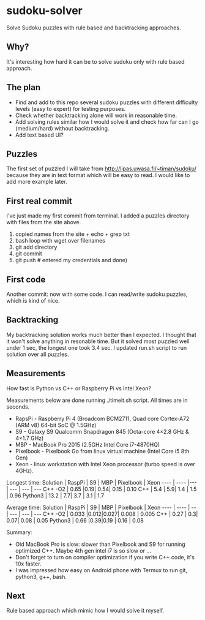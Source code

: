 # sudoku-solver
Solve Sudoku puzzles with rule based and backtracking approaches.

## Why?
It's interesting how hard it can be to solve sudoku only with rule based approach.

## The plan
- Find and add to this repo several sudoku puzzles with different difficulty levels (easy to expert) for testing purposes.
- Check whether backtracking alone will work in reasonable time.
- Add solving rules similar how I would solve it and check how far can I go (medium/hard) without backtracking.
- Add text based UI?

## Puzzles
The first set of puzzled I will take from 
http://lipas.uwasa.fi/~timan/sudoku/
because they are in text format which will be easy to read.
I would like to add more example later.

## First real commit
I've just made my first commit from terminal.
I added a puzzles directory with files from the site above.
1. copied names from the site + echo + grep txt
2. bash loop with wget over filenames
3. git add directory
4. git commit
5. git push # entered my credentials
and done)

## First code
Another commit: now with some code.
I can read/write sudoku puzzles, which is kind of nice.

## Backtracking
My backtracking solution works much better than I expected.
I thought that it won't solve anything in resonable time.
But it solved most puzzled well under 1 sec, the longest one took 3.4 sec.
I updated run.sh script to run solution over all puzzles.

## Measurements
How fast is Python vs C++ or Raspberry Pi vs Intel Xeon?

Measurements below are done running ./timeit.sh script.
All times are in seconds.

- RapsPi - Raspberry Pi 4 (Broadcom BCM2711, Quad core Cortex-A72 (ARM v8) 64-bit SoC @ 1.5GHz)
- S9 - Galaxy S9 Qualcomm Snapdragon 845 (Octa-core 4×2.8 GHz & 4×1.7 GHz)
- MBP - MacBook Pro 2015 (2.5GHz Intel Core i7-4870HQ)
- Pixelbook - Pixelbook Go from linux virtual machine (Intel Core i5 8th Gen)
- Xeon - linux workstation with Intel Xeon processor (turbo speed is over 4GHz).

Longest time:
Solution | RaspPi | S9 | MBP | Pixelbook | Xeon
----     | ----   |--- | --- | ---       | ---
C++ -O2  | 0.65   |0.19| 0.54| 0.15      | 0.10
C++      | 5.4    | 5.9| 1.4 | 1.5       | 0.96
Python3  | 13.2   | 7.7| 3.7 | 3.1       | 1.7

Average time:
Solution | RaspPi  | S9 | MBP | Pixelbook | Xeon 
----     | ----    | -- | --- | ---       | --- 
C++ -O2  | 0.033  |0.012|0.027| 0.008     | 0.005
C++      | 0.27    | 0.3| 0.07| 0.08      | 0.05
Python3  | 0.66    |0.39|0.19 | 0.16      | 0.08

Summary:
- Old MacBook Pro is slow: slower than Pixelbook and S9 for running optimized C++. Maybe 4th gen intel i7 is so slow or ...
- Don't forget to turn on compiler optimization if you write C++ code, it's 10x faster.
- I was impressed how easy on Android phone with Termux to run git, python3, g++, bash.

## Next
Rule based approach which mimic how I would solve it myself.
